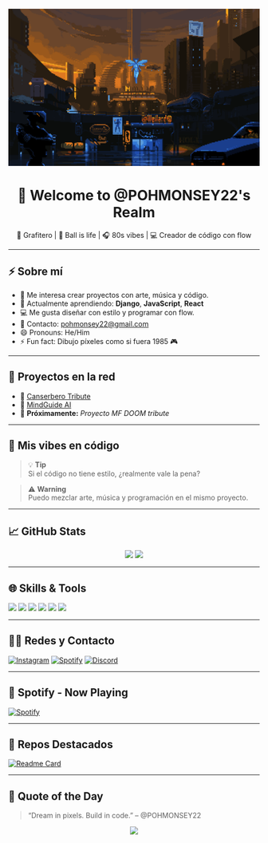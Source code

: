 <p align="center">
  <img src="https://github.com/POHMONSEY22/POHMONSEY22/blob/main/cyberpunk-banner.gif?raw=true" alt="Cyberpunk Banner" />
</p>

<h1 align="center">👋 Welcome to @POHMONSEY22's Realm</h1>

<p align="center">
  🎨 Grafitero | 🏀 Ball is life | 🎧 80s vibes | 💻 Creador de código con flow
</p>

---

## ⚡ Sobre mí

- 👀 Me interesa crear proyectos con arte, música y código.
- 🌱 Actualmente aprendiendo: **Django**, **JavaScript**, **React**
- 💻 Me gusta diseñar con estilo y programar con flow.
- 📢 Contacto: pohmonsey22@gmail.com
- 😄 Pronouns: He/Him
- ⚡️ Fun fact: Dibujo píxeles como si fuera 1985 🎮

---

## 🚀 Proyectos en la red

- 🎿 [Canserbero Tribute](https://canserbero-tyron.netlify.app/)
- 🧠 [MindGuide AI](https://mindguideia.netlify.app/)
- 🌟 **Próximamente:** *Proyecto MF DOOM tribute*

---

## 🎨 Mis vibes en código

> 💡 **Tip**  
> Si el código no tiene estilo, ¿realmente vale la pena?

> ⚠️ **Warning**  
> Puedo mezclar arte, música y programación en el mismo proyecto.

---

## 📈 GitHub Stats

<p align="center">
  <img src="https://github-readme-stats.vercel.app/api?username=POHMONSEY22&show_icons=true&theme=radical&hide_border=true&bg_color=00000000" />
  <img src="https://github-readme-streak-stats.herokuapp.com/?user=POHMONSEY22&theme=radical&hide_border=true&background=FFFFFF00" />
</p>

---

## 🌐 Skills & Tools

<p>
  <img src="https://cdn.jsdelivr.net/gh/devicons/devicon/icons/javascript/javascript-original.svg" width="40"/>
  <img src="https://cdn.jsdelivr.net/gh/devicons/devicon/icons/python/python-original.svg" width="40"/>
  <img src="https://cdn.jsdelivr.net/gh/devicons/devicon/icons/react/react-original.svg" width="40"/>
  <img src="https://cdn.jsdelivr.net/gh/devicons/devicon/icons/html5/html5-original.svg" width="40"/>
  <img src="https://cdn.jsdelivr.net/gh/devicons/devicon/icons/css3/css3-original.svg" width="40"/>
  <img src="https://cdn.jsdelivr.net/gh/devicons/devicon/icons/git/git-original.svg" width="40"/>
</p>

---

## 👨‍📱 Redes y Contacto

[![Instagram](https://img.shields.io/badge/@pohmonsey22-E4405F?style=for-the-badge&logo=instagram&logoColor=white)](https://www.instagram.com/77._juan/?hl=es](https://www.instagram.com/77._juan/?hl=es))
[![Spotify](https://img.shields.io/badge/Spotify-1DB954?style=for-the-badge&logo=spotify&logoColor=white)](https://open.spotify.com/user/31exen4uhfgkqr3mb55aozou7jsq)
[![Discord](https://img.shields.io/badge/Discord-5865F2?style=for-the-badge&logo=discord&logoColor=white)](https://discord.com/channels/@me)

---

## 🎵 Spotify - Now Playing

[![Spotify](https://novatorem-po7z.vercel.app/api/spotify)](https://open.spotify.com/user/31exen4uhfgkqr3mb55aozou7jsq)

---

## 🔹 Repos Destacados

[![Readme Card](https://github-readme-stats.vercel.app/api/pin/?username=POHMONSEY22&repo=MindGuideAI)](https://github.com/POHMONSEY22/MindGuideAI)

---

## 🌟 Quote of the Day

> “Dream in pixels. Build in code.” – @POHMONSEY22

<p align="center">
  <img src="https://readme-typing-svg.demolab.com?font=Fira+Code&size=22&pause=1000&center=true&vCenter=true&width=435&lines=Follow+the+Flow+;+Code+like+a+Beast+;Stay+Retro+📎" />
</p>

